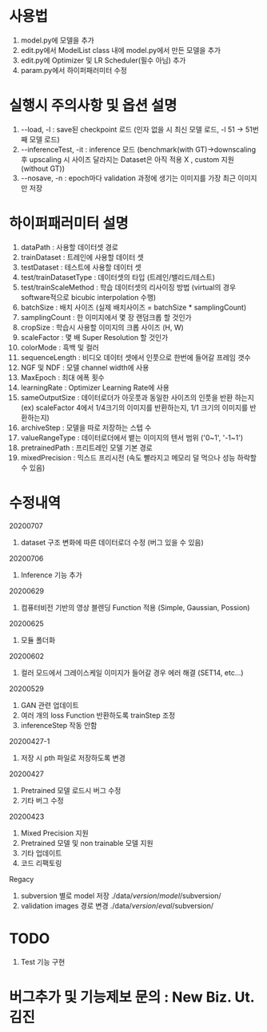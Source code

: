  # 사용법

1. model.py에 모델을 추가
2. edit.py에서 ModelList class 내에 model.py에서 만든 모델을 추가
3. edit.py에 Optimizer 및 LR Scheduler(필수 아님) 추가
4. param.py에서 하이퍼패러미터 수정


# 실행시 주의사항 및 옵션 설명

1. --load, -l           : save된 checkpoint 로드 (인자 없을 시 최신 모델 로드, -l 51 -> 51번째 모델 로드)
2. --inferenceTest, -it : inference 모드 (benchmark(with GT)->downscaling 후 upscaling 시 사이즈 달라지는 Dataset은 아직 적용 X , custom 지원(without GT))
3. --nosave, -n         : epoch마다 validation 과정에 생기는 이미지를 가장 최근 이미지만 저장


# 하이퍼패러미터 설명

1. dataPath : 사용할 데이터셋 경로
1. trainDataset : 트레인에 사용할 데이터 셋
2. testDataset : 테스트에 사용할 데이터 셋
3. test/trainDatasetType : 데이터셋의 타입 (트레인/밸리드/테스트)
3. test/trainScaleMethod : 학습 데이터셋의 리사이징 방법 (virtual의 경우 software적으로 bicubic interpolation 수행)
4. batchSize : 배치 사이즈 (실제 배치사이즈 = batchSize * samplingCount)
5. samplingCount : 한 이미지에서 몇 장 랜덤크롭 할 것인가
6. cropSize : 학습시 사용할 이미지의 크롭 사이즈 (H, W)
7. scaleFactor : 몇 배 Super Resolution 할 것인가
8. colorMode : 흑백 및 컬러
9. sequenceLength : 비디오 데이터 셋에서 인풋으로 한번에 들어갈 프레임 갯수
9. NGF 및 NDF : 모델 channel width에 사용
10. MaxEpoch : 최대 에폭 횟수
11. learningRate : Optimizer Learning Rate에 사용
12. sameOutputSize : 데이터로더가 아웃풋과 동일한 사이즈의 인풋을 반환 하는지 (ex) scaleFactor 4에서 1/4크기의 이미지를 반환하는지, 1/1 크기의 이미지를 반환하는지)
13. archiveStep : 모델을 따로 저장하는 스텝 수
14. valueRangeType : 데이터로더에서 뱉는 이미지의 텐서 범위 ('0~1', '-1~1')
15. pretrainedPath : 프리트레인 모델 기본 경로
16. mixedPrecision : 믹스드 프리시전 (속도 빨라지고 메모리 덜 먹으나 성능 하락할 수 있음)

# 수정내역
20200707

1. dataset 구조 변화에 따른 데이터로더 수정 (버그 있을 수 있음)

20200706

1. Inference 기능 추가

20200629

1. 컴퓨터비전 기반의 영상 블렌딩 Function 적용 (Simple, Gaussian, Possion)

20200625

1. 모듈 폴더화

20200602

1. 컬러 모드에서 그레이스케일 이미지가 들어갈 경우 에러 해결 (SET14, etc...)

20200529

1. GAN 관련 업데이트
2. 여러 개의 loss Function 반환하도록 trainStep 조정
3. inferenceStep 작동 안함

20200427-1

1. 저장 시 pth 파일로 저장하도록 변경

20200427

1. Pretrained 모델 로드시 버그 수정
2. 기타 버그 수정

20200423

1. Mixed Precision 지원
2. Pretrained 모델 및 non trainable 모델 지원
3. 기타 업데이트
4. 코드 리팩토링

Regacy

1. subversion 별로 model 저장 ./data/$version/model/$subversion/
2. validation images 경로 변경 ./data/$version/eval/$subversion/


# TODO

1. Test 기능 구현



# 버그추가 및 기능제보 문의 : New Biz. Ut. 김진